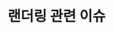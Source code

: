 ---
title: "랜더링 관련 이슈"
image: https://static.ghost.org/v3.0.0/images/welcome-to-ghost.png
description: 발췌
---